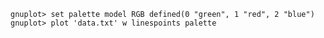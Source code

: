 `gnuplot> set palette model RGB defined(0 "green", 1 "red", 2 "blue")`                    
`gnuplot> plot 'data.txt' w linespoints palette` 